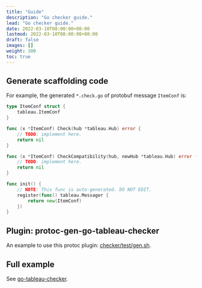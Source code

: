 ```yaml
---
title: "Guide"
description: "Go checker guide."
lead: "Go checker guide."
date: 2022-03-10T08:00:00+08:00
lastmod: 2022-03-10T08:00:00+08:00
draft: false
images: []
weight: 300
toc: true
---
```


## Generate scaffolding code

For example, the generated `*.check.go` of protobuf message `ItemConf` is:

```go
type ItemConf struct {
    tableau.ItemConf
}

func (x *ItemConf) Check(hub *tableau.Hub) error {
    // TODO: implement here.
    return nil
}

func (x *ItemConf) CheckCompatibility(hub, newHub *tableau.Hub) error {
    // TODO: implement here.
    return nil
}

func init() {
    // NOTE: This func is auto-generated. DO NOT EDIT.
    register(func() tableau.Messager {
        return new(ItemConf)
    })
}
```

## Plugin: protoc-gen-go-tableau-checker

An example to use this protoc plugin:
[checker/test/gen.sh](https://github.com/tableauio/checker/blob/master/test/gen.sh).

## Full example

See [go-tableau-checker](https://github.com/tableauio/checker/blob/master/test).
